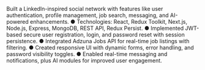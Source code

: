 Built a LinkedIn-inspired social network with features like user authentication, profile management, job search, messaging, and AI-powered enhancements.
●	Technologies: React, Redux Toolkit, Next.js, Node.js, Express, MongoDB, REST API, Redux Persist.
●	Implemented JWT-based secure user registration, login, and password reset with session persistence.
●	Integrated Adzuna Jobs API for real-time job listings with filtering.
●	Created responsive UI with dynamic forms, error handling, and password visibility toggles.
●	Enabled real-time messaging and notifications, plus AI modules for improved user engagement.

